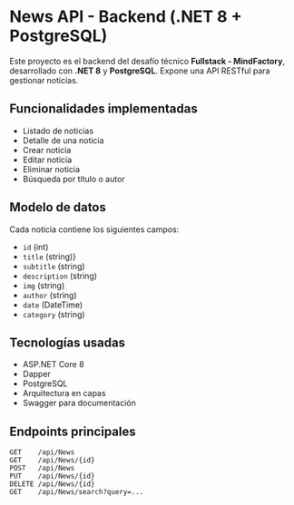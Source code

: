 # News API - Backend (.NET 8 + PostgreSQL)

Este proyecto es el backend del desafío técnico **Fullstack - MindFactory**, desarrollado con **.NET 8** y **PostgreSQL**. Expone una API RESTful para gestionar noticias.

## Funcionalidades implementadas

-  Listado de noticias
-  Detalle de una noticia
-  Crear noticia
-  Editar noticia
-  Eliminar noticia
-  Búsqueda por título o autor

## Modelo de datos

Cada noticia contiene los siguientes campos:

- `id` (int)
- `title` (string)}
- `subtitle` (string)
- `description` (string)
- `img` (string)
- `author` (string)
- `date` (DateTime)
- `category` (string)

## Tecnologías usadas

- ASP.NET Core 8
- Dapper
- PostgreSQL
- Arquitectura en capas
- Swagger para documentación

## Endpoints principales

```http
GET    /api/News
GET    /api/News/{id}
POST   /api/News
PUT    /api/News/{id}
DELETE /api/News/{id}
GET    /api/News/search?query=...
